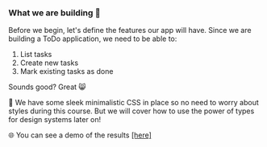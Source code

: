 ### What we are building 🔨

Before we begin, let's define the features our app will have. Since we are building a ToDo application, we need to be able to:

1. List tasks
2. Create new tasks
3. Mark existing tasks as done

Sounds good? Great 😸

💅 We have some sleek minimalistic CSS in place so no need to worry about styles during this course. But we will cover how to use the power of types for design systems later on!

🌐 You can see a demo of the results [[here]](https://src-technology.github.io/lab-result.intro-to-reason/)
